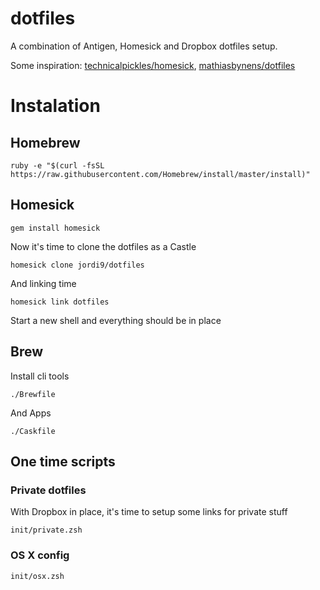 dotfiles
========

A combination of Antigen, Homesick and Dropbox dotfiles setup. 

Some inspiration: [technicalpickles/homesick](www.github.com/technicalpickles/homesick), [mathiasbynens/dotfiles](www.github.com/mathiasbynens/dotfiles)

# Instalation 

## Homebrew

    ruby -e "$(curl -fsSL https://raw.githubusercontent.com/Homebrew/install/master/install)"

## Homesick

    gem install homesick

Now it's time to clone the dotfiles as a Castle

    homesick clone jordi9/dotfiles

And linking time

    homesick link dotfiles

Start a new shell and everything should be in place

## Brew

Install cli tools

    ./Brewfile

And Apps

    ./Caskfile

## One time scripts

### Private dotfiles

With Dropbox in place, it's time to setup some links for private stuff

    init/private.zsh

### OS X config

    init/osx.zsh
